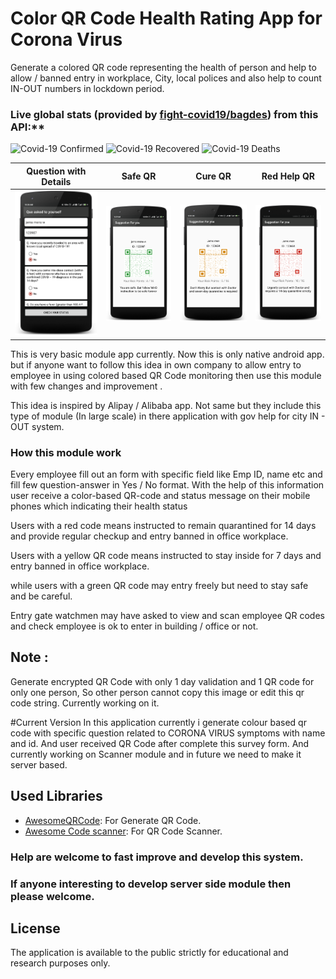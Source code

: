 # Color QR Code Health Rating App for Corona Virus
Generate a colored QR code representing the health of person and help to allow / banned entry in workplace, City, local polices and also help to count IN-OUT numbers in lockdown period. 

### Live global stats (provided by [fight-covid19/bagdes](https://github.com/fight-covid19/bagdes)) from this API:**

![Covid-19 Confirmed](https://covid19-badges.herokuapp.com/confirmed/latest?long=true)
![Covid-19 Recovered](https://covid19-badges.herokuapp.com/recovered/latest?long=true)
![Covid-19 Deaths](https://covid19-badges.herokuapp.com/deaths/latest?long=true)

Question with Details |  Safe QR |  Cure QR |  Red Help QR
:-------------------------:|:-------------------------:|:-------------------------:|:-------------------------:
![image](https://github.com/GovindaPaliwal/coronavirus-Color-QR-Code-Health-Rating-App/blob/master/screens/questions.png)  |  ![image](https://github.com/GovindaPaliwal/coronavirus-Color-QR-Code-Health-Rating-App/blob/master/screens/safeqr.png) |  ![image](https://github.com/GovindaPaliwal/coronavirus-Color-QR-Code-Health-Rating-App/blob/master/screens/cureqr.png) |  ![image](https://github.com/GovindaPaliwal/coronavirus-Color-QR-Code-Health-Rating-App/blob/master/screens/redqr.png)


This is very basic module app currently. Now this is only native android app. but if anyone want to follow this idea in own company to allow entry to employee in using colored based QR Code monitoring then use this module with few changes and improvement . 

This idea is inspired by Alipay / Alibaba app. Not same but they include this type of module (In large scale) in there application with gov help for city IN - OUT system.

### How this module work 

Every employee fill out an form with specific field like Emp ID, name etc and fill few question-answer in Yes / No format. With the help of this information user receive a color-based QR-code and status message on their mobile phones which indicating their health status

Users with a red code means instructed to remain quarantined for 14 days and provide regular checkup and entry banned in office workplace.

Users with a yellow QR code means instructed to stay inside for 7 days and entry banned in office workplace.

while users with a green QR code may entry freely but need to stay safe and be careful.

Entry gate watchmen may have asked to view and scan employee QR codes and check employee is ok to enter in building / office or not.

## Note : 
Generate encrypted QR Code with only 1 day validation and 1 QR code for only one person, So other person cannot copy this image or edit this qr code string. Currently working on it.

#Current Version 
In this application currently i generate colour based qr code with specific question related to CORONA VIRUS symptoms with name and id. And user received QR Code after complete this survey form.
And currently working on Scanner module and in future we need to make it server based.

## Used Libraries
* [AwesomeQRCode](https://github.com/SumiMakito/AwesomeQRCode): For Generate QR Code.
* [Awesome Code scanner](https://github.com/GovindaPaliwal/AwesomeCodeScanner): For QR Code Scanner.

### Help are welcome to fast improve and develop this system.
 
### If anyone interesting to develop server side module then please welcome. 

## License

The application is available to the public strictly for educational and research purposes only.
